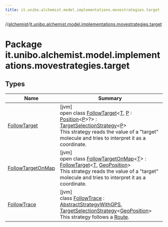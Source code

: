 ```yaml
---
title: it.unibo.alchemist.model.implementations.movestrategies.target
---
```

//[alchemist](../../index.html)/[it.unibo.alchemist.model.implementations.movestrategies.target](index.html)



# Package it.unibo.alchemist.model.implementations.movestrategies.target



## Types


| Name | Summary |
|---|---|
| [FollowTarget](-follow-target/index.html) | [jvm]<br>open class [FollowTarget](-follow-target/index.html)<[T](-follow-target/index.html), [P](-follow-target/index.html) : [Position](../it.unibo.alchemist.model.interfaces/-position/index.html)<[P](../it.unibo.alchemist.model.implementations.layers/-step-layer/index.html)>?> : [TargetSelectionStrategy](../it.unibo.alchemist.model.interfaces.movestrategies/-target-selection-strategy/index.html)<[P](../it.unibo.alchemist.model.implementations.layers/-step-layer/index.html)> <br>This strategy reads the value of a "target" molecule and tries to interpret it as a coordinate. |
| [FollowTargetOnMap](-follow-target-on-map/index.html) | [jvm]<br>open class [FollowTargetOnMap](-follow-target-on-map/index.html)<[T](-follow-target-on-map/index.html)> : [FollowTarget](-follow-target/index.html)<[T](../it.unibo.alchemist.model.implementations.movestrategies.speed/-straight-line-trace-dependant-speed/index.html), [GeoPosition](../it.unibo.alchemist.model.interfaces/-geo-position/index.html)> <br>This strategy reads the value of a "target" molecule and tries to interpret it as a coordinate. |
| [FollowTrace](-follow-trace/index.html) | [jvm]<br>class [FollowTrace](-follow-trace/index.html) : [AbstractStrategyWithGPS](../it.unibo.alchemist.model.implementations.movestrategies/-abstract-strategy-with-g-p-s/index.html), [TargetSelectionStrategy](../it.unibo.alchemist.model.interfaces.movestrategies/-target-selection-strategy/index.html)<[GeoPosition](../it.unibo.alchemist.model.interfaces/-geo-position/index.html)> <br>This strategy follows a [Route](../it.unibo.alchemist.model.interfaces/-route/index.html). |

